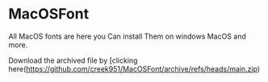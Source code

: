 # MacOSFont
All MacOS fonts are here you Can install Them on windows MacOS and more.

Download the archived file by  [clicking here(https://github.com/creek951/MacOSFont/archive/refs/heads/main.zip)
